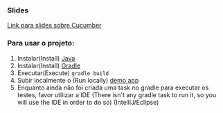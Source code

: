 <h3>Slides</h3>

<a target="_BLANK" href="www.slideshare.net/taisedias/cucumber-qanight">Link para slides sobre Cucumber</a>

<h3>Para usar o projeto:</h3>

<ol>
  <li>Instalar(Install) <a target="_BLANK" href="http://www.oracle.com/technetwork/java/javase/index-137561.html">Java</a></li>
  <li>Instalar(Install) <a target="_BLANK" href="http://www.gradle.org/">Gradle</a></li>
  <li>Executar(Execute) <code>gradle build</code></li>
  <li> Subir localmente o (Run locally) <a target="_BLANK" href="https://github.com/taisedias/demo.activeadmin.info">demo app</a></li>
  <li>Enquanto ainda não foi criada uma task no gradle para executar os testes, favor utilizar a IDE (There isn't any gradle task to run it, so you will use the IDE in order to do so) (IntelliJ/Eclipse)</li>
</ol>

